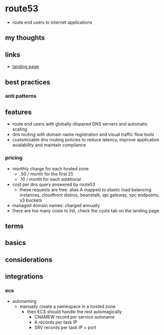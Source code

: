 # route53

- route end users to internet applications

## my thoughts

## links

- [landing page](https://aws.amazon.com/route53/?did%253Dap_card%2526trk%253Dap_card)

## best practices

### anti patterns

## features

- route end users with globally-dispered DNS servers and automatic scaling
- dns routing with domain name registration and visual traffic flow tools
- customizable dns routing policies to reduce latency, improve application avialability and maintain compliance

### pricing

- monthly charge for each hosted zone
  - .50 / month for the first 25
  - .10 / month for each additional
- cost per dns query answered by route53
  - these requests are free: alias A mapped to elastic load balancing instances, cloudfront distros, beanstalk, api gateway, vpc endpoints, s3 buckets
- managed domain names: charged annually
- there are too many costs to list, check the costs tab on the landing page

## terms

## basics

## considerations

## integrations

### ecs

- autonaming
  - manually create a namespace in a hosted zone
    - then ECS should handle the rest automagically
      - CNAMEW record per service autoname
      - A records per task IP
      - SRV records per task IP + port
